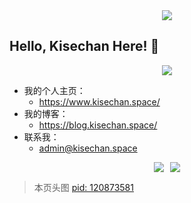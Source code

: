 <div align="center">
  <img src="https://images.kisechan.space/github-head.png" style="max-width: 100%;">
</div>

## Hello, Kisechan Here! :tada:

<div align="center">
  <img src="https://github-profile-summary-cards.vercel.app/api/cards/profile-details?username=Kisechan&theme=nord_bright" style="max-width: 100%;">
</div>

* 我的个人主页：
  * https://www.kisechan.space/
* 我的博客：
  * https://blog.kisechan.space/
* 联系我：
  * [admin@kisechan.space](mailto:admin@kisechan.space)

<figure style="display: flex; justify-content: center; gap: 10px;">
  <img src="https://github-profile-summary-cards.vercel.app/api/cards/stats?username=Kisechan&theme=nord_bright" style="max-width: 49%;">
  <img src="https://github-profile-summary-cards.vercel.app/api/cards/most-commit-language?username=Kisechan&theme=nord_bright" style="max-width: 49%;">
</figure>

> 本页头图 [pid: 120873581](https://www.pixiv.net/artworks/120873581)
